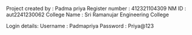 Project created by : Padma priya
Register number    : 412321104309
NM ID              : aut2241230062
College Name       : Sri Ramanujar Engineering College

Login details:
Username            : Padmapriya
Password            : Priya@123
